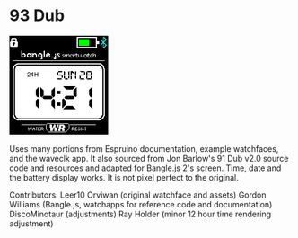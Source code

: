 # 93 Dub

![](screenshot.png)

Uses many portions from Espruino documentation, example watchfaces, and the waveclk app. It also sourced from Jon Barlow's 91 Dub v2.0 source code and resources and adapted for Bangle.js 2's screen. Time, date and the battery display works. It is not pixel perfect to the original.

Contributors:
Leer10
Orviwan (original watchface and assets)
Gordon Williams (Bangle.js, watchapps for reference code and documentation)
DiscoMinotaur (adjustments)
Ray Holder (minor 12 hour time rendering adjustment)
